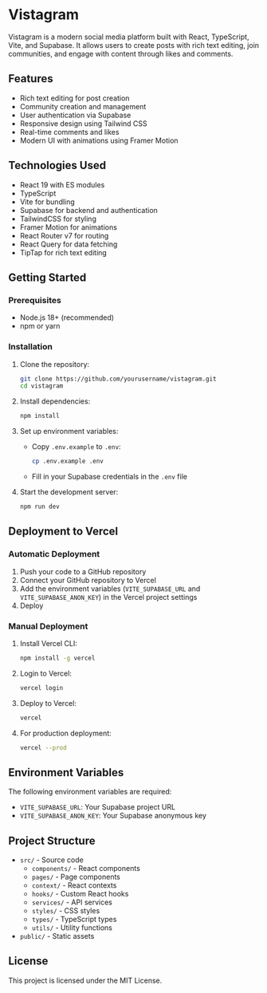 # Vistagram

Vistagram is a modern social media platform built with React, TypeScript, Vite, and Supabase. It allows users to create posts with rich text editing, join communities, and engage with content through likes and comments.

## Features

- Rich text editing for post creation
- Community creation and management
- User authentication via Supabase
- Responsive design using Tailwind CSS
- Real-time comments and likes
- Modern UI with animations using Framer Motion

## Technologies Used

- React 19 with ES modules
- TypeScript
- Vite for bundling
- Supabase for backend and authentication
- TailwindCSS for styling
- Framer Motion for animations
- React Router v7 for routing
- React Query for data fetching
- TipTap for rich text editing

## Getting Started

### Prerequisites

- Node.js 18+ (recommended)
- npm or yarn

### Installation

1. Clone the repository:

   ```bash
   git clone https://github.com/yourusername/vistagram.git
   cd vistagram
   ```

2. Install dependencies:

   ```bash
   npm install
   ```

3. Set up environment variables:

   - Copy `.env.example` to `.env`:
     ```bash
     cp .env.example .env
     ```
   - Fill in your Supabase credentials in the `.env` file

4. Start the development server:
   ```bash
   npm run dev
   ```

## Deployment to Vercel

### Automatic Deployment

1. Push your code to a GitHub repository
2. Connect your GitHub repository to Vercel
3. Add the environment variables (`VITE_SUPABASE_URL` and `VITE_SUPABASE_ANON_KEY`) in the Vercel project settings
4. Deploy

### Manual Deployment

1. Install Vercel CLI:

   ```bash
   npm install -g vercel
   ```

2. Login to Vercel:

   ```bash
   vercel login
   ```

3. Deploy to Vercel:

   ```bash
   vercel
   ```

4. For production deployment:
   ```bash
   vercel --prod
   ```

## Environment Variables

The following environment variables are required:

- `VITE_SUPABASE_URL`: Your Supabase project URL
- `VITE_SUPABASE_ANON_KEY`: Your Supabase anonymous key

## Project Structure

- `src/` - Source code
  - `components/` - React components
  - `pages/` - Page components
  - `context/` - React contexts
  - `hooks/` - Custom React hooks
  - `services/` - API services
  - `styles/` - CSS styles
  - `types/` - TypeScript types
  - `utils/` - Utility functions
- `public/` - Static assets

## License

This project is licensed under the MIT License.
